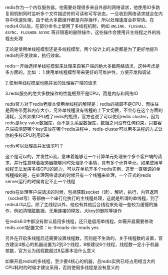 redis作为一个内存服务器，他需要处理很多来自外部的网络请求，他使用IO多路复用机制同时监听多个文件描述符的可读和可写状态，一旦收到网络请求就会在内存中快速处理，由于绝大多数操作都是内存操作，所以处理速度会非常快。在redis4.0以后，在部分命令上使用了多线程机制，例如 `UNLINK`、`FLUSHALL ASYNC`、`FLUSHDB ASYNC` 等非阻塞的删除操作，这些操作会使用非主线程之外的线程去处理

无论是使用单线程模型还是多线程模型，两个设计上的决定都是为了更好地提升redis的开发效率，执行效率。

redis一开始选择单线程模型来处理来自客户端的绝大多数网络请求，这种考虑是多方面的，比如 ：
1.使用单线程模型带来更好的可维护性，方便开发和调试

2.使用单线程模型也能并发的处理客户端的请求

3.redis服务的绝大多数操作的性能瓶颈不是CPU，而是内存和网络IO

redis官方对于redis老版本使用单线程的解释是：redis的瓶颈不是CPU，而往往是网络带宽和内存大小，另外单线程没有线程的上下文切换，不会存在这个方面的消耗，另外如果CPU成了redis的瓶颈，官方也说了可以使用redis cluster，因为redis是key value数据库，而不是关系型数据库，数据之间没有任何约束，只要客户端搞清楚哪个key该放在哪个redis进程中，redis-cluster可以用多进程的方式让你的多核CPU利用起来

redis可以处理高并发请求吗？

这个是可以的，并发性io流，意味着能够让一个计算单元处理来个多个客户端的请求，并行性意味着服务器能够同时处理多个事情，具有多个计算单元，如果使用单线程无法发挥多核CPU的能力，可以在单机开多个redis实例，这里一直强调的单线程指的是，在处理网络请求的时候只有一个线程来处理，一个正式的redis server运行的时候肯定不止一个线程

redis在处理客户端请求的时候，包括获取socket（读），解析，执行，内容返回（socket写）等都由一个串行化执行的主线程处理，这就是所谓的单线程，到了redis4.0以后，除了主线程以外，他也有其他后台线程来处理一些较为缓慢的操作，例如清理脏数据，无用连接的释放，大key的删除等操作

在redis6.0中都没有默认启用多线程，还只是启用单线程，如需开启需要修改redis.conf配置文件：io-threads-do-reads yes

另外在开启多线程后还需要设置线程数，否则是不生效的，关于线程数的设置，官方建议4核心的机器设置为2到3个线程，8核建议6个线程，线程数一定小于机器核数，官方认为线程数超过8后基本没什么意义

如果开启redis的多线程，至少要4核心的机器，且redis实例已经占用相当大的CPU耗时的时候才建议采用，否则使用多线程是没有意义的



